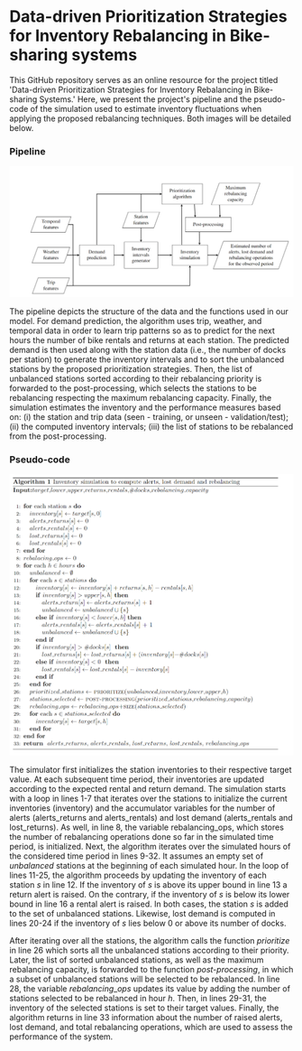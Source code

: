 # Data-driven Prioritization Strategies for Inventory Rebalancing in Bike-sharing systems

This GitHub repository serves as an online resource for the project titled 'Data-driven Prioritization Strategies for Inventory Rebalancing in Bike-sharing Systems.' Here, we present the project's pipeline and the pseudo-code of the simulation used to estimate inventory fluctuations when applying the proposed rebalancing techniques. Both images will be detailed below.

### Pipeline

![](pipeline.PNG)

The pipeline depicts the structure of the data and the functions used in our model. For demand prediction, the algorithm uses trip, weather, and temporal data in order to learn trip patterns so as to predict for the next hours the number of bike rentals and returns at each station. The predicted demand is then used along with the station data (i.e., the number of docks per station) to generate the inventory intervals and to sort the unbalanced stations by the proposed prioritization strategies. Then, the list of unbalanced stations sorted according to their rebalancing priority is forwarded to the post-processing, which selects the stations to be rebalancing respecting the maximum rebalancing capacity. Finally, the simulation estimates the inventory and the performance measures based on: (i) the station and trip data (seen - training, or unseen - validation/test); (ii) the computed inventory intervals; (iii) the list of stations to be rebalanced from the post-processing. 



### Pseudo-code

![](pseudocode_simulation.png)

The simulator first initializes the station inventories to their respective target value. At each subsequent time period, their inventories are updated according to the expected rental and return demand. The simulation starts with a loop in lines 1-7 that iterates over the stations to initialize the current inventories (inventory) and the accumulator variables for the number of alerts (alerts\_returns and alerts\_rentals) and lost demand (alerts\_rentals and lost\_returns). As well, in line 8,  the variable rebalancing\_ops, which stores the number of rebalancing operations done so far in the simulated time period, is initialized. Next, the algorithm iterates over the simulated hours of the considered time period in lines 9-32. It assumes an empty set of $unbalanced$ stations at the beginning of each simulated hour. In the loop of lines 11-25, the algorithm proceeds by updating the inventory of each station $s$ in line 12. If the inventory of $s$ is above its upper bound in line 13 a return alert is raised. On the contrary, if the inventory of $s$ is below its lower bound in line 16 a rental alert is raised. In both cases, the station $s$ is added to the set of unbalanced stations. Likewise, lost demand is computed in lines 20-24 if the inventory of $s$ lies below 0 or above its number of docks.


After iterating over all the stations, the algorithm calls the function *prioritize* in line 26 which sorts all the unbalanced stations according to their priority. Later, the list of sorted unbalanced stations, as well as the maximum rebalancing capacity, is forwarded to the function *post-processing*, in which a subset of unbalanced stations will be selected to be rebalanced. In line 28, the variable $rebalancing\_ops$ updates its value by adding the number of stations selected to be rebalanced in hour $h$. Then, in lines 29-31, the inventory of the selected stations is set to their target values. Finally, the algorithm returns in line 33 information about the number of raised alerts, lost demand, and total rebalancing operations, which are used to assess the performance of the system.
 
